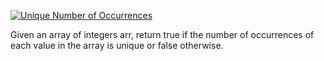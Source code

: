 [![Unique Number of Occurrences](https://leetcode.com/problems/unique-number-of-occurrences/)](https://leetcode.com/problems/unique-number-of-occurrences/)


Given an array of integers arr, return true if the number of occurrences of each value in the array is unique or false otherwise.